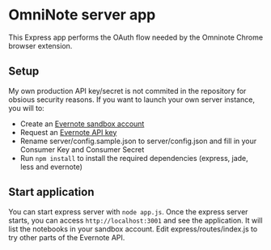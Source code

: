 OmniNote server app
===================
This Express app performs the OAuth flow needed by the Omninote Chrome browser extension.

Setup
-----------
My own production API key/secret is not commited in the repository for obsious security reasons. If you want to launch your own server instance, you will to:
- Create an [Evernote sandbox account](https://sandbox.evernote.com/Registration.action)
- Request an [Evernote API key](http://dev.evernote.com/)
- Rename server/config.sample.json to server/config.json and fill in your Consumer Key and Consumer Secret
- Run `npm install` to install the required dependencies (express, jade, less and evernote)

Start application
-----------------
You can start express server with `node app.js`.  Once the express server starts, you can access `http://localhost:3001` and see the application. It will list the notebooks in your sandbox account. Edit express/routes/index.js to try other parts of the Evernote API.
